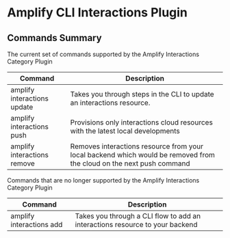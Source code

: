# Amplify CLI Interactions Plugin

## Commands Summary

The current set of commands supported by the Amplify Interactions Category Plugin

| Command                     | Description                                                                                                          |
| --------------------------- | -------------------------------------------------------------------------------------------------------------------- |
| amplify interactions update | Takes you through steps in the CLI to update an interactions resource.                                               |
| amplify interactions push   | Provisions only interactions cloud resources with the latest local developments                                      |
| amplify interactions remove | Removes interactions resource from your local backend which would be removed from the cloud on the next push command |

Commands that are no longer supported by the Amplify Interactions Category Plugin

| Command                  | Description                                                                  |
| ------------------------ | ---------------------------------------------------------------------------- |
| amplify interactions add | Takes you through a CLI flow to add an interactions resource to your backend |
